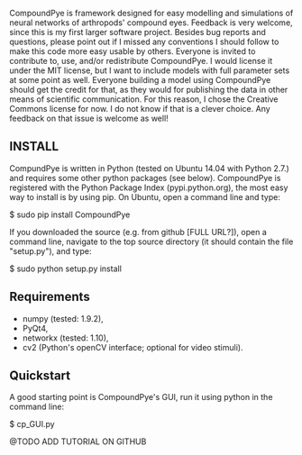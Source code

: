 CompoundPye is framework designed for easy modelling and simulations of neural networks of arthropods' compound eyes.
Feedback is very welcome, since this is my first larger software project. Besides bug reports and questions, please point out 
if I missed any conventions I should follow to make this code more easy usable by others.
Everyone is invited to contribute to, use, and/or redistribute CompoundPye. I would license it under the MIT license, but I want to include models with full parameter sets at some point as well. Everyone building a model using CompoundPye should get the credit for that, as they would for publishing the data in other means of scientific communication. For this reason, I chose the Creative Commons license for now. I do not know if that is a clever choice. Any feedback on that issue is welcome as well!

## INSTALL


CompundPye is written in Python (tested on Ubuntu 14.04 with Python 2.7.) and requires some other python packages (see below).
CompoundPye is registered with the Python Package Index (pypi.python.org), the most easy way to install is by using pip. 
On Ubuntu, open a command line and type:

$ sudo pip install CompoundPye

If you downloaded the source (e.g. from github [FULL URL?]), open a command line, navigate to the top source directory
(it should contain the file "setup.py"), and type:

$ sudo python setup.py install

## Requirements 

* numpy (tested: 1.9.2),
* PyQt4,
* networkx (tested: 1.10),
* cv2 (Python's openCV interface; optional for video stimuli).

## Quickstart

A good starting point is CompoundPye's GUI, run it using python in the command line:

$ cp_GUI.py

@TODO ADD TUTORIAL ON GITHUB
